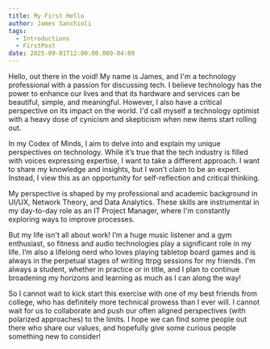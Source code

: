 ```yaml
---
title: My First Hello
author: James Sanchioli
tags:
  - Introductions
  - FirstPost
date: 2025-09-01T12:00:00.000-04:00
---
```

Hello, out there in the void! My name is James, and I'm a technology professional with a passion for discussing tech. I believe technology has the power to enhance our lives and that its hardware and services can be beautiful, simple, and meaningful. However, I also have a critical perspective on its impact on the world. I'd call myself a technology optimist with a heavy dose of cynicism and skepticism when new items start rolling out.

In my Codex of Minds, I aim to delve into and explain my unique perspectives on technology. While it’s true that the tech industry is filled with voices expressing expertise, I want to take a different approach. I want to share my knowledge and insights, but I won’t claim to be an expert. Instead, I view this as an opportunity for self-reflection and critical thinking.

My perspective is shaped by my professional and academic background in UI/UX, Network Theory, and Data Analytics. These skills are instrumental in my day-to-day role as an IT Project Manager, where I'm constantly exploring ways to improve processes.

But my life isn't all about work! I’m a huge music listener and a gym enthusiast, so fitness and audio technologies play a significant role in my life. I’m also a lifelong nerd who loves playing tabletop board games and is always in the perpetual stages of writing ttrpg sessions for my friends. I'm always a student, whether in practice or in title, and I plan to continue broadening my horizons and learning as much as I can along the way!

So I cannot wait to kick start this exercise with one of my best friends from college, who has definitely more technical prowess than I ever will. I cannot wait for us to collaborate and push our often aligned perspectives (with polarized approaches) to the limits. I hope we can find some people out there who share our values, and hopefully give some curious people something new to consider!
